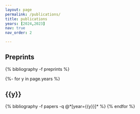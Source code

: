 ```yaml
---
layout: page
permalink: /publications/
title: publications
years: [2024,2023]
nav: true
nav_order: 2

---
```


<div class="publications">

<h2 class="year">Preprints</h2>
{% bibliography -f preprints %}


{%- for y in page.years %}
  <h2 class="year">{{y}}</h2>
  {% bibliography -f papers -q @*[year={{y}}]* %}
{% endfor %}

</div>